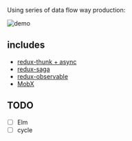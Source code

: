 Using series of data flow way production:

![demo](./assets.demo.gif)

## includes

* [redux-thunk + async](./redux-thunk)
* [redux-saga](./redux-saga)
* [redux-observable](./redux-observable)
* [MobX](./mobx)

## TODO

* [ ] Elm
* [ ] cycle

